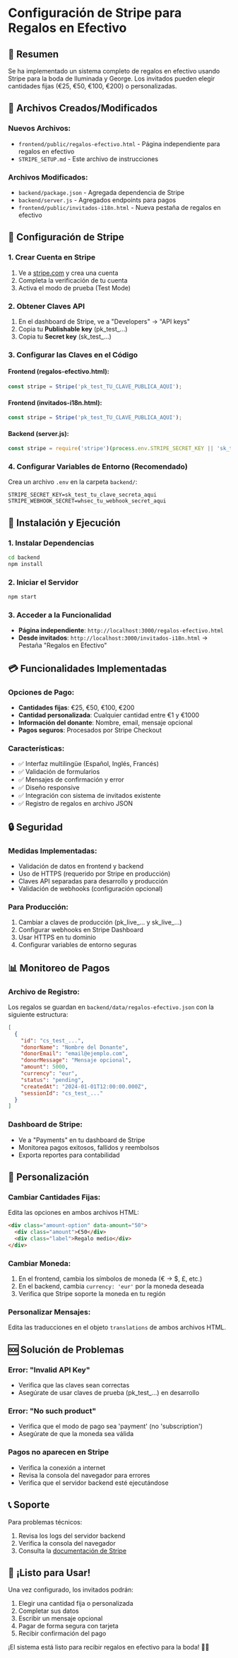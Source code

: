 # Configuración de Stripe para Regalos en Efectivo

## 🎯 Resumen
Se ha implementado un sistema completo de regalos en efectivo usando Stripe para la boda de Iluminada y George. Los invitados pueden elegir cantidades fijas (€25, €50, €100, €200) o personalizadas.

## 📁 Archivos Creados/Modificados

### Nuevos Archivos:
- `frontend/public/regalos-efectivo.html` - Página independiente para regalos en efectivo
- `STRIPE_SETUP.md` - Este archivo de instrucciones

### Archivos Modificados:
- `backend/package.json` - Agregada dependencia de Stripe
- `backend/server.js` - Agregados endpoints para pagos
- `frontend/public/invitados-i18n.html` - Nueva pestaña de regalos en efectivo

## 🔧 Configuración de Stripe

### 1. Crear Cuenta en Stripe
1. Ve a [stripe.com](https://stripe.com) y crea una cuenta
2. Completa la verificación de tu cuenta
3. Activa el modo de prueba (Test Mode)

### 2. Obtener Claves API
1. En el dashboard de Stripe, ve a "Developers" → "API keys"
2. Copia tu **Publishable key** (pk_test_...)
3. Copia tu **Secret key** (sk_test_...)

### 3. Configurar las Claves en el Código

#### Frontend (regalos-efectivo.html):
```javascript
const stripe = Stripe('pk_test_TU_CLAVE_PUBLICA_AQUI');
```

#### Frontend (invitados-i18n.html):
```javascript
const stripe = Stripe('pk_test_TU_CLAVE_PUBLICA_AQUI');
```

#### Backend (server.js):
```javascript
const stripe = require('stripe')(process.env.STRIPE_SECRET_KEY || 'sk_test_TU_CLAVE_SECRETA_AQUI');
```

### 4. Configurar Variables de Entorno (Recomendado)
Crea un archivo `.env` en la carpeta `backend/`:
```
STRIPE_SECRET_KEY=sk_test_tu_clave_secreta_aqui
STRIPE_WEBHOOK_SECRET=whsec_tu_webhook_secret_aqui
```

## 🚀 Instalación y Ejecución

### 1. Instalar Dependencias
```bash
cd backend
npm install
```

### 2. Iniciar el Servidor
```bash
npm start
```

### 3. Acceder a la Funcionalidad
- **Página independiente**: `http://localhost:3000/regalos-efectivo.html`
- **Desde invitados**: `http://localhost:3000/invitados-i18n.html` → Pestaña "Regalos en Efectivo"

## 💳 Funcionalidades Implementadas

### Opciones de Pago:
- **Cantidades fijas**: €25, €50, €100, €200
- **Cantidad personalizada**: Cualquier cantidad entre €1 y €1000
- **Información del donante**: Nombre, email, mensaje opcional
- **Pagos seguros**: Procesados por Stripe Checkout

### Características:
- ✅ Interfaz multilingüe (Español, Inglés, Francés)
- ✅ Validación de formularios
- ✅ Mensajes de confirmación y error
- ✅ Diseño responsive
- ✅ Integración con sistema de invitados existente
- ✅ Registro de regalos en archivo JSON

## 🔒 Seguridad

### Medidas Implementadas:
- Validación de datos en frontend y backend
- Uso de HTTPS (requerido por Stripe en producción)
- Claves API separadas para desarrollo y producción
- Validación de webhooks (configuración opcional)

### Para Producción:
1. Cambiar a claves de producción (pk_live_... y sk_live_...)
2. Configurar webhooks en Stripe Dashboard
3. Usar HTTPS en tu dominio
4. Configurar variables de entorno seguras

## 📊 Monitoreo de Pagos

### Archivo de Registro:
Los regalos se guardan en `backend/data/regalos-efectivo.json` con la siguiente estructura:
```json
[
  {
    "id": "cs_test_...",
    "donorName": "Nombre del Donante",
    "donorEmail": "email@ejemplo.com",
    "donorMessage": "Mensaje opcional",
    "amount": 5000,
    "currency": "eur",
    "status": "pending",
    "createdAt": "2024-01-01T12:00:00.000Z",
    "sessionId": "cs_test_..."
  }
]
```

### Dashboard de Stripe:
- Ve a "Payments" en tu dashboard de Stripe
- Monitorea pagos exitosos, fallidos y reembolsos
- Exporta reportes para contabilidad

## 🎨 Personalización

### Cambiar Cantidades Fijas:
Edita las opciones en ambos archivos HTML:
```html
<div class="amount-option" data-amount="50">
  <div class="amount">€50</div>
  <div class="label">Regalo medio</div>
</div>
```

### Cambiar Moneda:
1. En el frontend, cambia los símbolos de moneda (€ → $, £, etc.)
2. En el backend, cambia `currency: 'eur'` por la moneda deseada
3. Verifica que Stripe soporte la moneda en tu región

### Personalizar Mensajes:
Edita las traducciones en el objeto `translations` de ambos archivos HTML.

## 🆘 Solución de Problemas

### Error: "Invalid API Key"
- Verifica que las claves sean correctas
- Asegúrate de usar claves de prueba (pk_test_...) en desarrollo

### Error: "No such product"
- Verifica que el modo de pago sea 'payment' (no 'subscription')
- Asegúrate de que la moneda sea válida

### Pagos no aparecen en Stripe
- Verifica la conexión a internet
- Revisa la consola del navegador para errores
- Verifica que el servidor backend esté ejecutándose

## 📞 Soporte

Para problemas técnicos:
1. Revisa los logs del servidor backend
2. Verifica la consola del navegador
3. Consulta la [documentación de Stripe](https://stripe.com/docs)

## 🎉 ¡Listo para Usar!

Una vez configurado, los invitados podrán:
1. Elegir una cantidad fija o personalizada
2. Completar sus datos
3. Escribir un mensaje opcional
4. Pagar de forma segura con tarjeta
5. Recibir confirmación del pago

¡El sistema está listo para recibir regalos en efectivo para la boda! 💒💝
